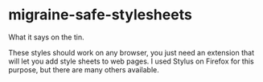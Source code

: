 # migraine-safe-stylesheets
What it says on the tin.

These styles should work on any browser, you just need an extension that will let you add style sheets to web pages. I used Stylus on Firefox for this purpose, but there are many others available.
